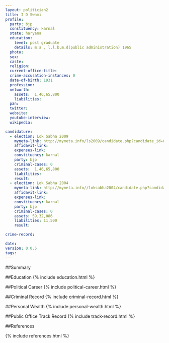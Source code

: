 ```yaml
---
layout: politician2
title: I D Swami
profile: 
  party: bjp
  constituency: karnal
  state: haryana
  education: 
    level: post graduate
    details: m.a , l.l.b,m.d(public administration) 1965
  photo: 
  sex: 
  caste: 
  religion: 
  current-office-title: 
  crime-accusation-instances: 0
  date-of-birth: 1931
  profession: 
  networth: 
    assets:  1,46,65,800
    liabilities: 
  pan: 
  twitter: 
  website: 
  youtube-interview: 
  wikipedia: 

candidature: 
  - election: Lok Sabha 2009
    myneta-link: http://myneta.info/ls2009/candidate.php?candidate_id=6584
    affidavit-link: 
    expenses-link: 
    constituency: karnal 
    party: bjp
    criminal-cases: 0
    assets:  1,46,65,800
    liabilities: 
    result:  
  - election: Lok Sabha 2004
    myneta-link: http://myneta.info//loksabha2004/candidate.php?candidate_id=1253
    affidavit-link: 
    expenses-link: 
    constituency: karnal 
    party: bjp
    criminal-cases: 0
    assets: 59,32,086
    liabilities: 11,500
    result:  

crime-record: 

date: 
version: 0.0.5
tags: 
---
```

##Summary


##Education
{% include education.html %}


##Political Career
{% include political-career.html %}


##Criminal Record
{% include criminal-record.html %}


##Personal Wealth
{% include personal-wealth.html %}


##Public Office Track Record
{% include track-record.html %}


##References


{% include references.html %}